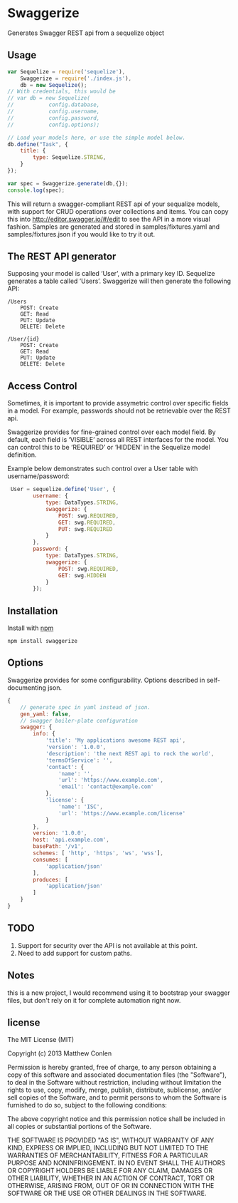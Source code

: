 Swaggerize
===========

Generates Swagger REST api from a sequelize object

Usage
---

```js
var Sequelize = require('sequelize'),
    Swaggerize = require('./index.js'),
    db = new Sequelize();
// With credentials, this would be
// var db = new Sequelize(
//           config.database,
//           config.username,
//           config.password,
//           config.options);

// Load your models here, or use the simple model below.
db.define("Task", {
    title: {
        type: Sequelize.STRING,
    }
});

var spec = Swaggerize.generate(db,{});
console.log(spec);
```

This will return a swagger-compliant REST api of your sequalize models, with support for CRUD operations over collections and items.
You can copy this into http://editor.swagger.io/#/edit to see the API in a more visual fashion.
Samples are generated and stored in samples/fixtures.yaml and samples/fixtures.json if you would like to try it out.

The REST API generator
---

Supposing your model is called ‘User’, with a primary key ID. Sequelize generates a table called ‘Users’.
Swaggerize will then generate the following API:

```
/Users
    POST: Create
    GET: Read
    PUT: Update
    DELETE: Delete

/User/{id}
    POST: Create
    GET: Read
    PUT: Update
    DELETE: Delete
```

Access Control
--

Sometimes, it is important to provide assymetric control over specific fields in a model.
For example, passwords should not be retrievable over the REST api.

Swaggerize provides for fine-grained control over each model field.
By default, each field is ‘VISIBLE’ across all REST interfaces for the model.
You can control this to be ‘REQUIRED’ or ‘HIDDEN’ in the Sequelize model definition.

Example below demonstrates such control over a User table with username/password:

```js
 User = sequelize.define('User', {
        username: {
            type: DataTypes.STRING,
            swaggerize: {
                POST: swg.REQUIRED,
                GET: swg.REQUIRED,
                PUT: swg.REQUIRED
            }
        },
        password: {
            type: DataTypes.STRING,
            swaggerize: {
                POST: swg.REQUIRED,
                GET: swg.HIDDEN
            }
        });
```


Installation
--

Install with [npm](https://npmjs.org/package/sequelize-swagger)

`npm install swaggerize`

Options
--

Swaggerize provides for some configurability. Options described in self-documenting json.
```js
{
    // generate spec in yaml instead of json.
    gen_yaml: false,
    // swagger boiler-plate configuration
    swagger: {
        info: {
            'title': 'My applications awesome REST api',
            'version': '1.0.0',
            'description': 'the next REST api to rock the world',
            'termsOfService': '',
            'contact': {
                'name': '',
                'url': 'https://www.example.com',
                'email': 'contact@example.com'
            },
            'license': {
                'name': 'ISC',
                'url': 'https://www.example.com/license'
            }
        },
        version: '1.0.0',
        host: 'api.example.com',
        basePath: '/v1',
        schemes: [ 'http', 'https', 'ws', 'wss'],
        consumes: [
            'application/json'
        ],
        produces: [
            'application/json'
        ]
    }
}
```

TODO
--
1. Support for security over the API is not available at this point.
2. Need to add support for custom paths.

Notes
--

this is a new project, I would recommend using it to bootstrap your swagger files, but don't rely on it for complete automation right now.

license
-- 

The MIT License (MIT)

Copyright (c) 2013 Matthew Conlen

Permission is hereby granted, free of charge, to any person obtaining a copy of this software and associated documentation files (the "Software"), to deal in the Software without restriction, including without limitation the rights to use, copy, modify, merge, publish, distribute, sublicense, and/or sell copies of the Software, and to permit persons to whom the Software is furnished to do so, subject to the following conditions:

The above copyright notice and this permission notice shall be included in all copies or substantial portions of the Software.

THE SOFTWARE IS PROVIDED "AS IS", WITHOUT WARRANTY OF ANY KIND, EXPRESS OR IMPLIED, INCLUDING BUT NOT LIMITED TO THE WARRANTIES OF MERCHANTABILITY, FITNESS FOR A PARTICULAR PURPOSE AND NONINFRINGEMENT. IN NO EVENT SHALL THE AUTHORS OR COPYRIGHT HOLDERS BE LIABLE FOR ANY CLAIM, DAMAGES OR OTHER LIABILITY, WHETHER IN AN ACTION OF CONTRACT, TORT OR OTHERWISE, ARISING FROM, OUT OF OR IN CONNECTION WITH THE SOFTWARE OR THE USE OR OTHER DEALINGS IN THE SOFTWARE.
